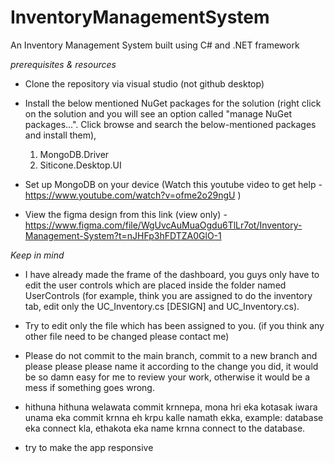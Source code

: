 # InventoryManagementSystem
An Inventory Management System built using C# and .NET framework

*prerequisites & resources*

* Clone the repository via visual studio (not github desktop)

* Install the below mentioned NuGet packages for the solution (right click on the solution and you will see an option called "manage NuGet packages...". Click browse and search the below-mentioned packages and install them), <br>
    1. MongoDB.Driver <br>
    2. Siticone.Desktop.UI
    
* Set up MongoDB on your device (Watch this youtube video to get help - https://www.youtube.com/watch?v=ofme2o29ngU )

* View the figma design from this link (view only) - https://www.figma.com/file/WgUvcAuMuaOgdu6TlLr7ot/Inventory-Management-System?t=nJHFp3hFDTZA0GlO-1



*Keep in mind*

* I have already made the frame of the dashboard, you guys only have to edit the user controls which are placed inside the folder named UserControls (for example, think you are assigned to do the inventory tab, edit only the UC_Inventory.cs [DESIGN] and UC_Inventory.cs).

* Try to edit only the file which has been assigned to you. (if you think any other file need to be changed please contact me)

* Please do not commit to the main branch, commit to a new branch and please please please name it according to the change you did, it would be so damn easy for me to review your work, otherwise it would be a mess if something goes wrong.

* hithuna hithuna welawata commit krnnepa, mona hri eka kotasak iwara unama eka commit krnna eh krpu kalle namath ekka, example: database eka connect kla, ethakota eka name krnna connect to the database.

* try to make the app responsive


